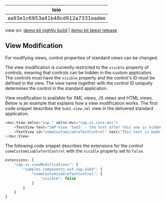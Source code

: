 <!-- loioaa93e1c6953a41b48cd912a7331eadee -->

| loio |
| -----|
| aa93e1c6953a41b48cd912a7331eadee |

<div id="loio">

view on: [demo kit nightly build](https://openui5nightly.hana.ondemand.com/topic/aa93e1c6953a41b48cd912a7331eadee) | [demo kit latest release](https://sdk.openui5.org/topic/aa93e1c6953a41b48cd912a7331eadee)</div>

## View Modification

For modifying views, control properties of standard views can be changed.

The view modification is currently restricted to the `visible` property of controls, meaning that controls can be hidden in the custom application. The controls must have the `visible` property and the control's ID must be defined in the view. The view name together with the control ID uniquely determines the control in the standard application.

View modification is available for XML views, JS views and HTML views. Below is an example that explains how a view modification works. The first code snippet describes the `Sub3.view.xml` view in the delivered standard application.

```js
<mvc:View xmlns="sap." xmlns:mvc="sap.ui.core.mvc">
    <TextView text="SAP View 'Sub3' - the text after this one is hidden by customizing: "></TextView>
    <TextView id="someCustomizableTextControl" text="This text is made invisible by customization"></TextView>  
</mvc:View>
```

The following code snippet describes the extensions for the control `someCustomizableTextControl` with the `visible` property set to `false`.

```js
extensions: {  
    "sap.ui.viewModifications": {
        "samples.components.ext.sap.Sub3": {
            "someCustomizableTextControl": {
                "visible": false
            }
        }
    }
}
```

